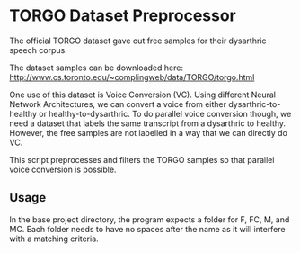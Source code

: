 # TORGO Dataset Preprocessor

The official TORGO dataset gave out free samples for their dysarthric speech corpus. 

The dataset samples can be downloaded here: http://www.cs.toronto.edu/~complingweb/data/TORGO/torgo.html

One use of this dataset is Voice Conversion (VC). Using different Neural Network Architectures, we can convert a voice from either dysarthric-to-healthy or healthy-to-dysarthric.
To do parallel voice conversion though, we need a dataset that labels the same transcript from a dysarthric to healthy. 
However, the free samples are not labelled in a way that we can directly do VC.

This script preprocesses and filters the TORGO samples so that parallel voice conversion is possible.

## Usage
In the base project directory, the program expects a folder for F, FC, M, and MC. Each folder needs to 
have no spaces after the name as it will interfere with a matching criteria.
